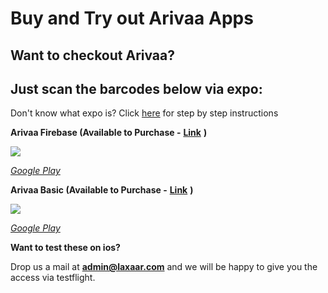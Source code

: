 # Buy and Try out Arivaa Apps

## Want to checkout Arivaa?

## Just scan the barcodes below via expo:

Don't know what expo is? Click [here](../getting-started/running-the-demo.md) for step by step instructions

**Arivaa Firebase \(Available to Purchase -** [**Link**](https://codecanyon.net/item/arivaa-firebase-react-native-and-expo/21687363?s_rank=1) **\)**

![](../.gitbook/assets/screen-shot-2018-04-01-at-9.30.48-am.png)

[_Google Play_](https://play.google.com/store/apps/details?id=com.laxaar.arivaa.basicfirebase)

**Arivaa Basic \(Available to Purchase -** [**Link**](https://codecanyon.net/item/arivaa-react-native-theme-basic-version/21411089?s_rank=1) **\)**

![](../.gitbook/assets/screen-shot-2018-04-01-at-9.39.51-am.png)

[_Google Play_](https://play.google.com/store/apps/details?id=com.laxaar.arivaa.basic)

**Want to test these on ios?** 

Drop us a mail at **admin@laxaar.com** and we will be happy to give you the access via testflight.

